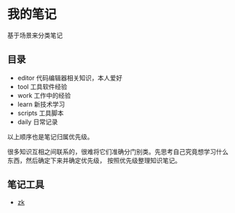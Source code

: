 # 我的笔记

基于场景来分类笔记

## 目录

- editor 代码编辑器相关知识，本人爱好
- tool 工具软件经验
- work 工作中的经验
- learn 新技术学习
- scripts 工具脚本
- daily 日常记录

以上顺序也是笔记归属优先级。

很多知识互相之间联系的，很难将它们准确分门别类。先思考自己究竟想学习什么东西，然后确定下来并确定优先级，
按照优先级整理知识笔记。

## 笔记工具

- [zk](https://github.com/mickael-menu/zk)
